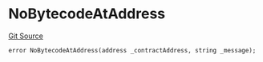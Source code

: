 # NoBytecodeAtAddress
[Git Source](https://github.com/thrackle-io/rules-protocol/blob/63b22fe4cc7ce8c74a4c033635926489351a3581/src/diamond/core/DiamondCut/DiamondCutLib.sol)


```solidity
error NoBytecodeAtAddress(address _contractAddress, string _message);
```

